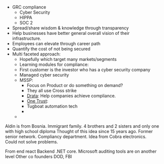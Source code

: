 
- GRC compliance
	- Cyber Security
	- HIPPA
	- SOC 2
- Spread/share wisdom & knowledge through transparency
- Help businesses have better general overall vision of their infrastructure.
- Employees can elevate through career path
- Quantify the cost of not being secured
- Multi faceted approach:
	- Hopefully which target many markets/segments
	- Learning modules for compliance:
	- First customer is the investor who has a cyber security company
	- Managed cyber security
	- MSSP:
		- Focus on Product or do something on demand?
		- They all use Cross strike
		- [Drata](https://try.drata.com/demo?utm_campaign=CL_cap_goog_all_all-brand-drata_AMS_NA_USCA_demo_requestdemo&utm_source=google&utm_medium=paidsearch&utm_term=drata&utm_content=brand-prod_txt_v1&utm_campaignid=21002599114&utm_adgroup=161056365280&utm_creative=690068037517&utm_targetid=kwd-908886706993&gad_source=1&gclid=CjwKCAiA_5WvBhBAEiwAZtCU76YmrrmOeWRbhJXT7OejThmJCVWGxGIIF7q70_sK_fVIqL52CPwBNxoCHf4QAvD_BwE): Help companies achieve compliance.
		- [One Trust](https://www.onetrust.com/forms/demo/?gclid=CjwKCAiA_5WvBhBAEiwAZtCU785BLX2pZu11mruXNGrS3Ue2hTxfTurPlEbRe8b0ycTm7SNUlf9DCRoCebYQAvD_BwE&ef_id=CjwKCAiA_5WvBhBAEiwAZtCU785BLX2pZu11mruXNGrS3Ue2hTxfTurPlEbRe8b0ycTm7SNUlf9DCRoCebYQAvD_BwE:G:s&s_kwcid=AL!17820!3!688735550042!e!!g!!one%20trust!14883169322!131114955027&utm_source=google&utm_medium=cpc&utm_campaign=G|NA|Search|Brand|OneTrust_Privacy|US&utm_content=OneTrust_Privacy&utm_term=one%20trust&gad_source=1): 
		- Tugboat automation tech
		- 
	- 



Aldin is from Bosnia. 
Immigrant family.
4 brothers and 2 sisters and only one with high school diploma
Thought of this idea since 15 years ago.
Former senior network. 
Compliancy department.
Idea from Cobra electronics. 
Could not solve problems.



From end react
Backend .NET core.
Microsoft auditing tools are on another level
Other co founders DOD, FBI